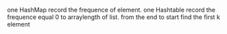 one HashMap record the frequence of element.
one Hashtable record the frequence equal 0 to arraylength of list.
from the end to start find the first k element
